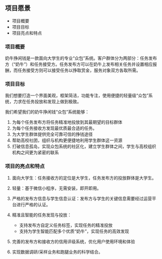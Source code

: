 ## 项目愿景

- 项目概要
- 项目目标
- 项目亮点和特点

### 项目概要
奶牛挣闲钱是一款面向大学生的专业“众包”系统。客户群体分为两部分：任务发布方（“奶牛”）和任务接受方。任务发布方可以在奶牛上发布相关任务并设置相应报酬，而任务接受方则可以接受任务以挣取赏金，服务对象双方各取所需。

### 项目目标

我们想要打造一个界面美观，框架简洁，功能专注，使用便捷的轻量级“众包”系统，力求在任务投放和发现上做到极致。

我们希望我们的奶牛挣闲钱“众包”系统能够：

1. 为每个任务发布方将任务精准地投放到其最期望的目标群体
2. 为每个任务接收方发现最优质最合适的任务。
3. 为大学生群体提供完全可靠可信的挣钱途径
4. 帮助高校社团，组织与机构更便捷地利用学生群体这一资源
5. 打破信息孤岛，实现众包系统的社区化，建立学生群体之间，学生与高校组织机构之间更为紧密的联系

### 项目的亮点和特点

1. 面向大学生：任务接收方的定位是大学生，任务发布方的投放群体是大学生。
2. 轻量：基于微信小程序，无需安装，即开即用。
3. 严格的发布方信息与学生信息认证：发布方与学生的关键信息需要经过运营平台进行严格的认证。
4. 精准且智能的任务发现与投放：
   - 支持发布方自定义任务标签，实现任务的精准投放
   - 支持为学生智能匹配多个优质“奶牛”，实现任务的高效发现
5. 完善的发布方和接收方的信用评级系统，优化用户使用环境和体验

6. 实现数据调研/采样业务和跑腿业务的科学结合。
